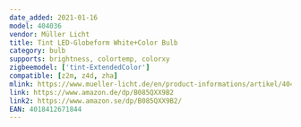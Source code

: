 ```yaml
---
date_added: 2021-01-16
model: 404036
vendor: Müller Licht 
title: Tint LED-Globeform White+Color Bulb
category: bulb
supports: brightness, colortemp, colorxy
zigbeemodel: ['tint-ExtendedColor']
compatible: [z2m, z4d, zha]
mlink: https://www.mueller-licht.de/en/product-informations/artikel/404036/
link: https://www.amazon.de/dp/B085QXX9B2
link2: https://www.amazon.se/dp/B085QXX9B2/
EAN: 4018412671844
---
```


